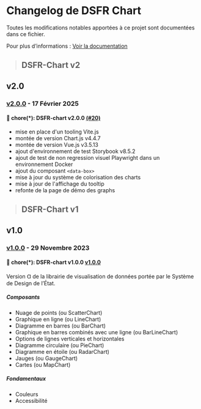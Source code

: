# Changelog de DSFR Chart

Toutes les modifications notables apportées à ce projet sont documentées dans ce fichier.

Pour plus d’informations : [Voir la documentation](./README.md)

> ## DSFR-Chart v2

## v2.0

### [v2.0.0](https://github.com/GouvernementFR/dsfr-chart/tree/v2.0.0) - 17 Février 2025

#### 🔖 chore(*): DSFR-chart v2.0.0 [(#20)](https://github.com/GouvernementFR/dsfr-chart/pull/20)
- mise en place d'un tooling Vite.js
- montée de version Chart.js v4.4.7
- montée de version Vue.js v3.5.13
- ajout d'environnement de test Storybook v8.5.2
- ajout de test de non regression visuel Playwright dans un environnement Docker
- ajout du composant `<data-box>`
- mise à jour du système de colorisation des charts
- mise à jour de l'affichage du tooltip
- refonte de la page de démo des graphs

> ## DSFR-Chart v1

## v1.0

### [v1.0.0](https://github.com/GouvernementFR/dsfr-chart/tree/v1.0.0) - 29 Novembre 2023

#### 🔖 chore(*): DSFR-chart v1.0.0 [v1.0.0](https://github.com/GouvernementFR/dsfr-chart/tree/v1.0.0)
Version Ɑ de la librairie de visualisation de données portée par le Système de Design de l’État.

##### Composants
- Nuage de points (ou ScatterChart)
- Graphique en ligne (ou LineChart)
- Diagramme en barres (ou BarChart)
- Graphique en barres combinés avec une ligne (ou BarLineChart)
- Options de lignes verticales et horizontales
- Diagramme circulaire (ou PieChart)
- Diagramme en étoile (ou RadarChart)
- Jauges (ou GaugeChart)
- Cartes (ou MapChart)

##### Fondamentaux
- Couleurs
- Accessibilité
